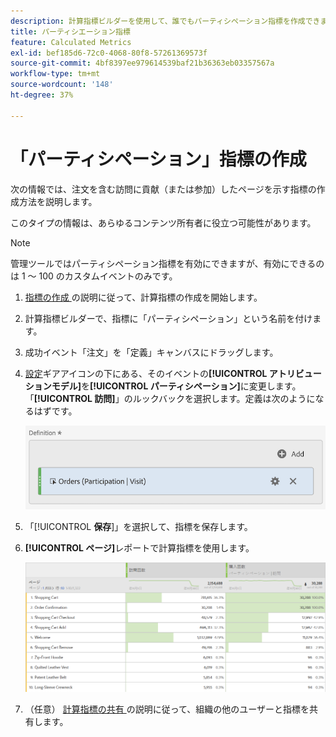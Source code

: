 ```yaml
---
description: 計算指標ビルダーを使用して、誰でもパーティシペーション指標を作成できます。
title: パーティシエーション指標
feature: Calculated Metrics
exl-id: bef185d6-72c0-4068-80f8-57261369573f
source-git-commit: 4bf8397ee979614539baf21b36363eb03357567a
workflow-type: tm+mt
source-wordcount: '148'
ht-degree: 37%

---
```


# 「パーティシペーション」指標の作成

次の情報では、注文を含む訪問に貢献（または参加）したページを示す指標の作成方法を説明します。

このタイプの情報は、あらゆるコンテンツ所有者に役立つ可能性があります。

>[!NOTE]
>
>管理ツールではパーティシペーション指標を有効にできますが、有効にできるのは 1 ～ 100 のカスタムイベントのみです。

1. [ 指標の作成 ](/help/components/c-calcmetrics/c-workflow/cm-workflow/c-build-metrics/cm-build-metrics.md) の説明に従って、計算指標の作成を開始します。

1. 計算指標ビルダーで、指標に「パーティシペーション」という名前を付けます。

1. 成功イベント「注文」を「定義」キャンバスにドラッグします。

1. [設定](/help/components/c-calcmetrics/c-workflow/cm-workflow/c-build-metrics/m-metric-type-alloc.md)ギアアイコンの下にある、そのイベントの&#x200B;**[!UICONTROL アトリビューションモデル]**&#x200B;を&#x200B;**[!UICONTROL パーティシペーション]**&#x200B;に変更します。「**[!UICONTROL 訪問]**」のルックバックを選択します。定義は次のようになるはずです。

   ![](assets/participation.png)

1. 「[!UICONTROL **保存**]」を選択して、指標を保存します。

1. **[!UICONTROL ページ]**&#x200B;レポートで計算指標を使用します。

   ![](assets/participation-pages.png)

1. （任意） [ 計算指標の共有 ](/help/components/c-calcmetrics/c-workflow/cm-workflow/cm-sharing.md) の説明に従って、組織の他のユーザーと指標を共有します。
